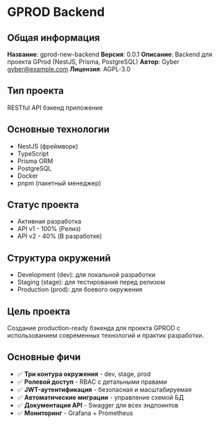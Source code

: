 # GPROD Backend

## Общая информация

**Название**: gprod-new-backend
**Версия**: 0.0.1
**Описание**: Backend для проекта GProd (NestJS, Prisma, PostgreSQL)
**Автор**: Gyber <gyber@example.com>
**Лицензия**: AGPL-3.0

## Тип проекта
RESTful API бэкенд приложение

## Основные технологии
- NestJS (фреймворк)
- TypeScript
- Prisma ORM
- PostgreSQL
- Docker
- pnpm (пакетный менеджер)

## Статус проекта
- Активная разработка
- API v1 - 100% (Релиз)
- API v2 - 40% (В разработке)

## Структура окружений
- Development (dev): для локальной разработки
- Staging (stage): для тестирования перед релизом
- Production (prod): для боевого окружения

## Цель проекта
Создание production-ready бэкенда для проекта GPROD с использованием современных технологий и практик разработки.

## Основные фичи
- ✅ **Три контура окружения** - dev, stage, prod
- ✅ **Ролевой доступ** - RBAC с детальными правами
- ✅ **JWT-аутентификация** - безопасная и масштабируемая
- ✅ **Автоматические миграции** - управление схемой БД
- ✅ **Документация API** - Swagger для всех эндпоинтов
- ✅ **Мониторинг** - Grafana + Prometheus
